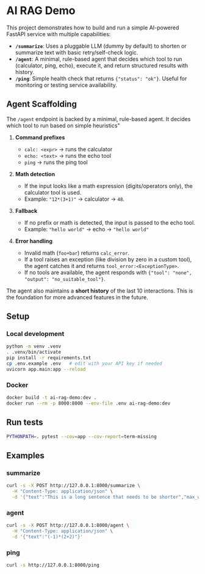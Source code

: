# AI RAG Demo

This project demonstrates how to build and run a simple AI-powered FastAPI service with multiple capabilities:
- **`/summarize`**: Uses a pluggable LLM (dummy by default) to shorten or summarize text with basic retry/self-check logic.
- **`/agent`**: A minimal, rule-based agent that decides which tool to run (calculator, ping, echo), execute it, and return structured results with history.
- **`/ping`**: Simple health check that returns `{"status": "ok"}`. Useful for monitoring or testing service availability.

## Agent Scaffolding

The `/agent` endpoint is backed by a minimal, rule-based agent.
It decides which tool to run based on simple heuristics"

1. **Command prefixes**
   - `calc: <expr>` -> runs the calculator
   - `echo: <text>` -> runs the echo tool
   - `ping` -> runs the ping tool

2. **Math detection**
   - If the input looks like a math expression (digits/operators only), the calculator tool is used.
   - Example: `"12*(3+1)"` -> calculator -> `48`.

3. **Fallback**
   - If no prefix or math is detected, the input is passed to the echo tool.
   - Example: `"hello world"` -> echo -> `"hello world"`

4. **Error handling**
   - Invalid math (`foo+bar`) returns `calc_error`.
   - If a tool raises an exception (like division by zero in a custom tool), the agent catches it and returns `tool_error:<ExceptionType>`.
   - If no tools are available, the agent responds with `{"tool": "none", "output": "no_suitable_tool"}`.

The agent also maintains a **short history** of the last 10 interactions.
This is the foundation for more advanced features in the future.

## Setup

### Local development
```bash
python -m venv .venv
. .venv/bin/activate
pip install -r requirements.txt
cp .env.example .env   # edit with your API key if needed
uvicorn app.main:app --reload
```

### Docker
```bash
docker build -t ai-rag-demo:dev .
docker run --rm -p 8000:8000 --env-file .env ai-rag-demo:dev
```

## Run tests
```bash
PYTHONPATH=. pytest --cov=app --cov-report=term-missing
```

## Examples

### summarize
```bash
curl -s -X POST http://127.0.0.1:8000/summarize \
  -H "Content-Type: application/json" \
  -d '{"text":"This is a long sentence that needs to be shorter","max_words":10}'
```

### agent
```bash
curl -s -X POST http://127.0.0.1:8000/agent \
  -H "Content-Type: application/json" \
  -d '{"text":"(-1)*(2+2)"}'
```

### ping
```bash
curl -s http://127.0.0.1:8000/ping
```
